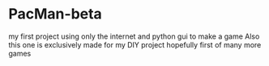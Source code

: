 # PacMan-beta
my first project using only the internet and python gui to make a game
Also this one is exclusively made for my DIY project hopefully first of many more games
